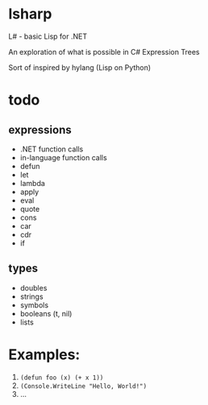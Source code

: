 # lsharp
L# - basic Lisp for .NET

An exploration of what is possible in C# Expression Trees

Sort of inspired by hylang (Lisp on Python)

# todo

## expressions

* .NET function calls
* in-language function calls
* defun
* let
* lambda
* apply
* eval
* quote
* cons
* car
* cdr
* if

## types

* doubles
* strings
* symbols
* booleans (t, nil)
* lists

# Examples:

1. ```(defun foo (x) (+ x 1))```
1. ```(Console.WriteLine "Hello, World!")```
1. ...
